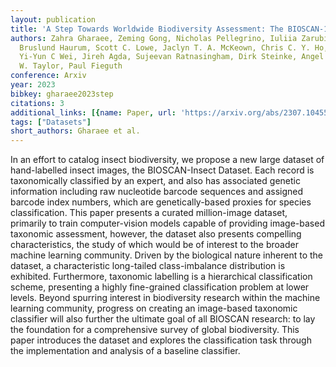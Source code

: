 ```yaml
---
layout: publication
title: 'A Step Towards Worldwide Biodiversity Assessment: The BIOSCAN-1M Insect Dataset'
authors: Zahra Gharaee, Zeming Gong, Nicholas Pellegrino, Iuliia Zarubiieva, Joakim
  Bruslund Haurum, Scott C. Lowe, Jaclyn T. A. McKeown, Chris C. Y. Ho, Joschka McLeod,
  Yi-Yun C Wei, Jireh Agda, Sujeevan Ratnasingham, Dirk Steinke, Angel X. Chang, Graham
  W. Taylor, Paul Fieguth
conference: Arxiv
year: 2023
bibkey: gharaee2023step
citations: 3
additional_links: [{name: Paper, url: 'https://arxiv.org/abs/2307.10455'}]
tags: ["Datasets"]
short_authors: Gharaee et al.
---
```

In an effort to catalog insect biodiversity, we propose a new large dataset
of hand-labelled insect images, the BIOSCAN-Insect Dataset. Each record is
taxonomically classified by an expert, and also has associated genetic
information including raw nucleotide barcode sequences and assigned barcode
index numbers, which are genetically-based proxies for species classification.
This paper presents a curated million-image dataset, primarily to train
computer-vision models capable of providing image-based taxonomic assessment,
however, the dataset also presents compelling characteristics, the study of
which would be of interest to the broader machine learning community. Driven by
the biological nature inherent to the dataset, a characteristic long-tailed
class-imbalance distribution is exhibited. Furthermore, taxonomic labelling is
a hierarchical classification scheme, presenting a highly fine-grained
classification problem at lower levels. Beyond spurring interest in
biodiversity research within the machine learning community, progress on
creating an image-based taxonomic classifier will also further the ultimate
goal of all BIOSCAN research: to lay the foundation for a comprehensive survey
of global biodiversity. This paper introduces the dataset and explores the
classification task through the implementation and analysis of a baseline
classifier.